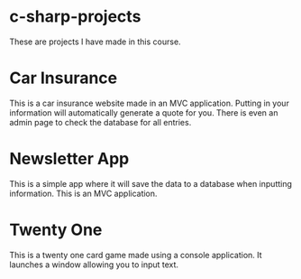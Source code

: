 # c-sharp-projects

These are projects I have made in this course.

# Car Insurance

This is a car insurance website made in an MVC application. Putting in your information will automatically generate a quote for you. There is even an admin page to check the database for all entries.

# Newsletter App

This is a simple app where it will save the data to a database when inputting information. This is an MVC application.

# Twenty One

This is a twenty one card game made using a console application. It launches a window allowing you to input text.
